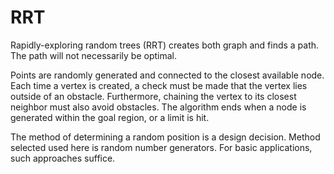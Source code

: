 # RRT

Rapidly-exploring random trees (RRT) creates both graph and finds a path. The path will not necessarily be optimal.

Points are randomly generated and connected to the closest available node. Each time a vertex is created, a check must be made that the vertex lies outside of an obstacle. Furthermore, chaining the vertex to its closest neighbor must also avoid obstacles. The algorithm ends when a node is generated within the goal region, or a limit is hit.

The method of determining a random position is a design decision. Method selected used here is random number generators. For basic applications, such approaches suffice.
